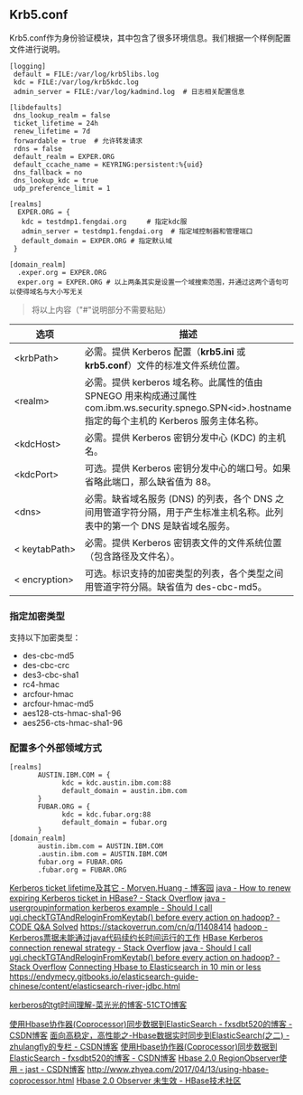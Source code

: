 ## Krb5.conf

Krb5.conf作为身份验证模块，其中包含了很多环境信息。我们根据一个样例配置文件进行说明。

```
[logging]
 default = FILE:/var/log/krb5libs.log
 kdc = FILE:/var/log/krb5kdc.log
 admin_server = FILE:/var/log/kadmind.log  # 日志相关配置信息
 
[libdefaults]
 dns_lookup_realm = false
 ticket_lifetime = 24h
 renew_lifetime = 7d
 forwardable = true  # 允许转发请求
 rdns = false
 default_realm = EXPER.ORG
 default_ccache_name = KEYRING:persistent:%{uid}
 dns_fallback = no
 dns_lookup_kdc = true
 udp_preference_limit = 1

[realms]
  EXPER.ORG = {
   kdc = testdmp1.fengdai.org     # 指定kdc服
   admin_server = testdmp1.fengdai.org  # 指定域控制器和管理端口  
   default_domain = EXPER.ORG # 指定默认域  
 }

[domain_realm]
  .exper.org = EXPER.ORG
  exper.org = EXPER.ORG # 以上两条其实是设置一个域搜索范围，并通过这两个语句可以使得域名与大小写无关  
```

> 将以上内容（"#"说明部分不需要粘贴）



| 选项         | 描述                                                         |
| ------------ | ------------------------------------------------------------ |
|&lt;krbPath&gt; | 必需。提供 Kerberos 配置（**krb5.ini** 或 **krb5.conf**）文件的标准文件系统位置。 |
|&lt;realm&gt;      | 必需。提供 kerberos 域名称。此属性的值由 SPNEGO 用来构成通过属性 com.ibm.ws.security.spnego.SPN&lt;id&gt;.hostname 指定的每个主机的 Kerberos 服务主体名称。 |
| &lt;kdcHost&gt;    | 必需。提供 Kerberos 密钥分发中心 (KDC) 的主机名。            |
| &lt;kdcPort&gt;    | 可选。提供 Kerberos 密钥分发中心的端口号。如果省略此端口，那么缺省值为 88。 |
| &lt;dns&gt;     | 必需。缺省域名服务 (DNS) 的列表，各个 DNS 之间用管道字符分隔，用于产生标准主机名称。此列表中的第一个 DNS 是缺省域名服务。 |
|&lt; keytabPath&gt; | 必需。提供 Kerberos 密钥表文件的文件系统位置（包含路径及文件名）。 |
|&lt; encryption&gt; | 可选。标识支持的加密类型的列表，各个类型之间用管道字符分隔。缺省值为 des-cbc-md5。 |

### 指定加密类型

支持以下加密类型：

- des-cbc-md5
- des-cbc-crc
- des3-cbc-sha1
- rc4-hmac
- arcfour-hmac
- arcfour-hmac-md5
- aes128-cts-hmac-sha1-96
- aes256-cts-hmac-sha1-96

### 配置多个外部领域方式

```
[realms]
       AUSTIN.IBM.COM = {
             kdc = kdc.austin.ibm.com:88
             default_domain = austin.ibm.com
       }
       FUBAR.ORG = {
             kdc = kdc.fubar.org:88
             default_domain = fubar.org
       }
[domain_realm]
       austin.ibm.com = AUSTIN.IBM.COM
       .austin.ibm.com = AUSTIN.IBM.COM
       fubar.org = FUBAR.ORG
       .fubar.org = FUBAR.ORG
```

[Kerberos ticket lifetime及其它 - Morven.Huang - 博客园](https://www.cnblogs.com/morvenhuang/p/4607790.html)
[java - How to renew expiring Kerberos ticket in HBase? - Stack Overflow](https://stackoverflow.com/questions/41453395/how-to-renew-expiring-kerberos-ticket-in-hbase)
[java - usergroupinformation kerberos example - Should I call ugi.checkTGTAndReloginFromKeytab() before every action on hadoop? - CODE Q&A Solved](https://code.i-harness.com/en/q/2103564)
https://stackoverrun.com/cn/q/11408414
[hadoop - Kerberos票据未能通过java代码续约长时间运行的工作](https://stackoverrun.com/cn/q/12820351)
[HBase Kerberos connection renewal strategy - Stack Overflow](https://stackoverflow.com/questions/33211134/hbase-kerberos-connection-renewal-strategy)
[java - Should I call ugi.checkTGTAndReloginFromKeytab() before every action on hadoop? - Stack Overflow](https://stackoverflow.com/questions/34616676/should-i-call-ugi-checktgtandreloginfromkeytab-before-every-action-on-hadoop)
[Connecting Hbase to Elasticsearch in 10 min or less](https://lessc0de.github.io/connecting_hbase_to_elasticsearch.html)
https://endymecy.gitbooks.io/elasticsearch-guide-chinese/content/elasticsearch-river-jdbc.html

[kerberos的tgt时间理解-菜光光的博客-51CTO博客](http://blog.51cto.com/caiguangguang/1383723)

[使用Hbase协作器(Coprocessor)同步数据到ElasticSearch - fxsdbt520的博客 - CSDN博客](https://blog.csdn.net/fxsdbt520/article/details/53884338)
[面向高稳定，高性能之-Hbase数据实时同步到ElasticSearch(之二) - zhulangfly的专栏 - CSDN博客](https://blog.csdn.net/zhulangfly/article/details/73604449)
[使用Hbase协作器(Coprocessor)同步数据到ElasticSearch - fxsdbt520的博客 - CSDN博客](https://blog.csdn.net/fxsdbt520/article/details/53884338)
[Hbase 2.0 RegionObserver使用 - jast - CSDN博客](https://blog.csdn.net/zhangshenghang/article/details/83275963)
http://www.zhyea.com/2017/04/13/using-hbase-coprocessor.html
[Hbase 2.0 Observer 未生效 - HBase技术社区](http://hbase.group/question/182)